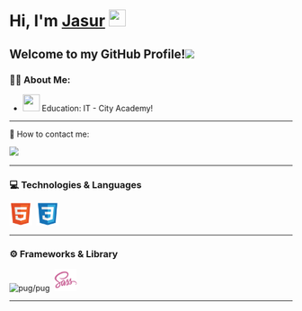 # Hi, I'm <a href="https://t.me/setup_Windows11" target="_blank">Jasur</a> <img src="https://media0.giphy.com/media/v1.Y2lkPTc5MGI3NjExb20yeXlndGU1OWdjMmk4bWtsYXlwODFsczJmc3RrNW9vMnZ6MnBhdSZlcD12MV9pbnRlcm5hbF9naWZfYnlfaWQmY3Q9cw/eACGztkTkisd5n2uNU/giphy.gif" width="30px" height="30px">

Welcome to my GitHub Profile!<img src="https://upload.wikimedia.org/wikipedia/commons/c/c2/GitHub_Invertocat_Logo.svg" width="30px">
---

### :man_technologist: About Me:


- <img src="https://yt3.googleusercontent.com/-ANuqASexFGskzjUkSTjFUeaBkwHzQEa_5ZA9s_peYJ5CiC1PR8jusZeKMU-tG4MtRYBA9PSpQ=s900-c-k-c0x00ffffff-no-rj" width="30px" height="30px"> Education: IT - City Academy!

---

📧 How to contact me:

<a href="https://t.me/KanYonA" target="_blank"><img src="https://img.shields.io/badge/Telegram-%231877F2.svg?&style=flat-square&logo=telegram&logoColor=white%22%20alt=%22Telegram"></a>

---

### 💻 Technologies & Languages

<div>
  <img src="https://github.com/devicons/devicon/blob/master/icons/html5/html5-original.svg" title="html5" alt="html5" width="40" height="40"/>&nbsp
  <img src="https://github.com/devicons/devicon/blob/master/icons/css3/css3-original.svg" title="css" alt="css" width="40" height="40"/>&nbsp
</div>

---

### ⚙️  Frameworks & Library

<div>
  <img src="https://encrypted-tbn0.gstatic.com/images?q=tbn:ANd9GcQsrTxWIh8aldsyiC8ynrc-mGc4ft9CYpix4w&usqp=CAU" title="pug/pug" alt="pug/pug" width="40" height="40"/>&nbsp;
  <img src="https://github.com/devicons/devicon/blob/master/icons/sass/sass-original.svg" title="sass/scss" alt="sass/scss" width="40" height="40"/>&nbsp;
</div>

---


